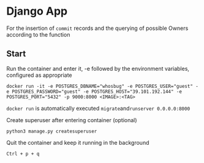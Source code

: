 # Django App

For the insertion of `commit` records and the querying of possible Owners according to the function

## Start

Run the container and enter it, -e followed by the environment variables, configured as appropriate

`docker run -it -e POSTGRES_DBNAME="whosbug" -e POSTGRES_USER="guest" -e POSTGRES_PASSWORD="guest" -e POSTGRES_HOST="39.101.192.144" -e POSTGRES_PORT="5432" -p 9000:8000 <IMAGE>:<TAG>`

`docker run` is automatically executed `migrate`and`runserver 0.0.0.0:8000`

Create superuser after entering container (optional)

    python3 manage.py createsuperuser

Quit the container and keep it running in the background

    Ctrl + p + q